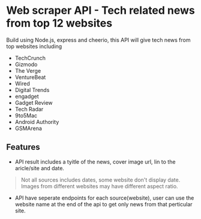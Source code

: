 # Web scraper API - Tech related news from top 12 websites
Build using Node.js, express and cheerio, this API will give tech news from top websites including 
- TechCrunch
- Gizmodo 
- The Verge 
- VentureBeat 
- Wired 
- Digital Trends
- engadget 
- Gadget Review 
- Tech Radar
- 9to5Mac
- Android Authority
- GSMArena
## Features 
- API result includes a tyitle of the news, cover image url, lin to the aricle/site and date.
> Not all sources includes dates, some website don't display date. 
> Images from different websites may have different aspect ratio.
- API have seperate endpoints for each source(website), user can use the website name at the end of the api to get only news from that perticular site.

